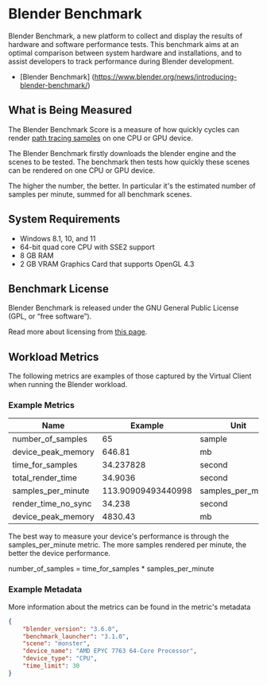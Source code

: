 # Blender Benchmark
Blender Benchmark, a new platform to collect and display the results of hardware and software performance tests. This benchmark aims at an optimal comparison between system hardware and installations, and to assist developers to track performance during Blender development.

* [Blender Benchmark] (https://www.blender.org/news/introducing-blender-benchmark/)

## What is Being Measured 
The Blender Benchmark Score is a measure of how quickly cycles can render [path tracing samples](https://docs.blender.org/manual/en/latest/render/cycles/render_settings/sampling.html) on one CPU or GPU device.

The Blender Benchmark firstly downloads the blender engine and the scenes to be tested. The benchmark then tests how quickly these scenes can be rendered on one CPU or GPU device.

The higher the number, the better. In particular it's the estimated number of samples per minute, summed for all benchmark scenes.

## System Requirements
* Windows 8.1, 10, and 11
* 64-bit quad core CPU with SSE2 support
* 8 GB RAM
* 2 GB VRAM Graphics Card that supports OpenGL 4.3

## Benchmark License
Blender Benchmark is released under the GNU General Public License (GPL, or “free software”).

Read more about licensing from [this page](https://projects.blender.org/infrastructure/blender-open-data/src/branch/main/LICENSE).

## Workload Metrics
The following metrics are examples of those captured by the Virtual Client when running the Blender workload.

### Example Metrics

| Name                     | Example            | Unit               |
|--------------------------|--------------------|--------------------|
| number_of_samples	       | 65	                | sample             |
| device_peak_memory	   | 646.81	            | mb                 |
| time_for_samples	       | 34.237828	        | second             |
| total_render_time	       | 34.9036	        | second             |
| samples_per_minute	   | 113.90909493440998	| samples_per_minute |
| render_time_no_sync	   | 34.238	            | second             |
| device_peak_memory	   | 4830.43	        | mb                 |

The best way to measure your device's performance is through the samples_per_minute metric. The more samples rendered per minute, the better the device performance.

number_of_samples = time_for_samples * samples_per_minute

### Example Metadata
More information about the metrics can be found in the metric's metadata
```json
{
	"blender_version": "3.6.0",
	"benchmark_launcher": "3.1.0",
	"scene": "monster",
	"device_name": "AMD EPYC 7763 64-Core Processor",
	"device_type": "CPU",
	"time_limit": 30
}
```
